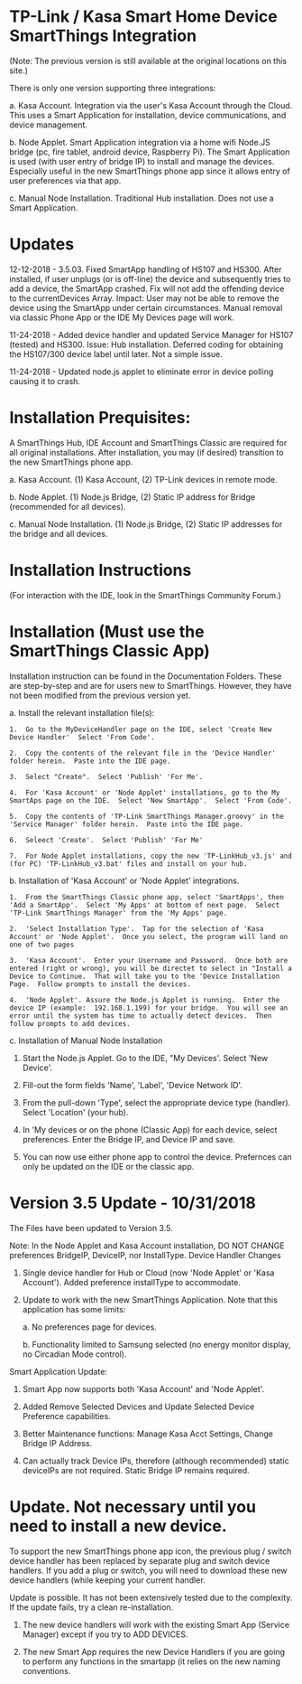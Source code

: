 # TP-Link / Kasa Smart Home Device SmartThings Integration
(Note:  The previous version is still available at the original locations on this site.)

There is only one version supporting three integrations:

a.  Kasa Account.  Integration via the user's Kasa Account through the Cloud.  This uses a Smart Application for installation, device communications, and device management.

b.  Node Applet.  Smart Application integration via a home wifi Node.JS bridge (pc, fire tablet, android device, Raspberry Pi).  The Smart Application is used (with user entry of bridge IP) to install and manage the devices.  Especially useful in the new SmartThings phone app since it allows entry of user preferences via that app.

c.  Manual Node Installation.  Traditional Hub installation.  Does not use a Smart Application.

# Updates
12-12-2018 - 3.5.03.  Fixed SmartApp handling of HS107 and HS300.  After installed, if user unplugs (or is off-line) the device and subsequently tries to add a device, the SmartApp crashed.  Fix will not add the offending device to the currentDevices Array.  Impact:  User may not be able to remove the device using the SmartApp under certain circumstances.  Manual removal via classic Phone App or the IDE My Devices page will work.

11-24-2018 - Added device handler and updated Service Manager for HS107 (tested) and HS300.  Issue: Hub installation.  Deferred coding for obtaining the HS107/300 device label until later.  Not a simple issue.

11-24-2018 - Updated node.js applet to eliminate error in device polling causing it to crash.

# Installation Prequisites:

A SmartThings Hub, IDE Account and SmartThings Classic are required for all original installations.  After installation, you may (if desired) transition to the new SmartThings phone app.

a.  Kasa Account.  (1) Kasa Account, (2) TP-Link devices in remote mode.

b.  Node Applet.  (1) Node.js Bridge, (2) Static IP address for Bridge (recommended for all devices).

c.  Manual Node Installation.  (1)  Node.js Bridge, (2) Static IP addresses for the bridge and all devices.

# Installation Instructions

(For interaction with the IDE, look in the SmartThings Community Forum.)

# Installation (Must use the SmartThings Classic App)
Installation instruction can be found in the Documentation Folders.  These are step-by-step and are for users new to SmartThings.  However, they have not been modified from the previous version yet.

a.  Install the relevant installation file(s):
    
    1.  Go to the MyDeviceHandler page on the IDE, select 'Create New Device Handler'  Select 'From Code'.
    
    2.  Copy the contents of the relevant file in the 'Device Handler' folder herein.  Paste into the IDE page.

    3.  Select "Create".  Select 'Publish' 'For Me'.
    
    4.  For 'Kasa Account' or 'Node Applet' installations, go to the My SmartAps page on the IDE.  Select 'New SmartApp'.  Select 'From Code'.
    
    5.  Copy the contents of 'TP-Link SmartThings Manager.groovy' in the 'Service Manager' folder herein.  Paste into the IDE page.
    
    6.  Seleect 'Create'.  Select 'Publish' 'For Me'
    
    7.  For Node Applet installations, copy the new 'TP-LinkHub_v3.js' and (for PC) 'TP-LinkHub_v3.bat' files and install on your hub. 

b.  Installation of 'Kasa Account' or 'Node Applet' integrations.

    1.  From the SmartThings Classic phone app, select 'SmartApps', then 'Add a SmartApp'.  Select 'My Apps' at bottom of next page.  Select 'TP-Link SmartThings Manager' from the 'My Apps' page.
    
    2.  'Select Installation Type'.  Tap for the selection of 'Kasa Account' or 'Node Applet'.  Once you select, the program will land on one of two pages
    
    3.  'Kasa Account'.  Enter your Username and Password.  Once both are entered (right or wrong), you will be directet to select in "Install a Device to Continue.  That will take you to the 'Device Installation Page.  Follow prompts to install the devices.
    
    4.  'Node Applet'. Assure the Node.js Applet is running.  Enter the device IP (example:  192.168.1.199) for your bridge.  You will see an error until the system has time to actually detect devices.  Then follow prompts to add devices.

c.  Installation of Manual Node Installation

  1.  Start the Node.js Applet.  Go to the IDE, "My Devices'.  Select 'New Device'.
  
  2.  Fill-out the form fields 'Name', 'Label', 'Device Network ID'.
  
  3.  From the pull-down 'Type', select the appropriate device type (handler).  Select 'Location' (your hub).
  
  4.  In 'My devices or on the phone (Classic App) for each device, select preferences.  Enter the Bridge IP, and Device IP and save.
  
  5.  You can now use either phone app to control the device.  Prefernces can only be updated on the IDE or the classic app.

# Version 3.5 Update - 10/31/2018

The Files have been updated to Version 3.5.

Note:  In the Node Applet and Kasa Account installation, DO NOT CHANGE preferences BridgeIP, DeviceIP, nor InstallType.
Device Handler Changes

1.  Single device handler for Hub or Cloud (now 'Node Applet' or 'Kasa Account').  Added preference installType to accommodate.

2.  Update to work with the new SmartThings Application.  Note that this application has some limits:

    a.  No preferences page for devices.
  
    b.  Functionality limited to Samsung selected (no energy monitor display, no Circadian Mode control).
 
Smart Application Update:

1.  Smart App now supports both 'Kasa Account' and 'Node Applet'.

2.  Added Remove Selected Devices and Update Selected Device Preference capabilities.

3.  Better Maintenance functions:  Manage Kasa Acct Settings, Change Bridge IP Address.

4.  Can actually track Device IPs, therefore (although recommended) static deviceIPs are not required.  Static Bridge IP remains required.

# Update.  Not necessary until you need to install a new device.
To support the new SmartThings phone app icon, the previous plug / switch device handler has been replaced by separate plug and switch device handlers.  If you add a plug or switch, you will need to download these new device handlers (while keeping your current handler.

Update is possible.  It has not been extensively tested due to the complexity.  If the update fails, try a clean re-installation.

1.  The new device handlers will work with the existing Smart App (Service Manager) except if you try to ADD DEVICES.

2.  The new Smart App requires the new Device Handlers if you are going to perform any functions in the smartapp (it relies on the new naming conventions.
